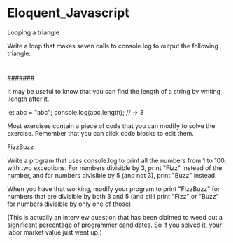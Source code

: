 # Eloquent_Javascript

Looping a triangle

Write a loop that makes seven calls to console.log to output the following triangle:

#
##
###
####
#####
######
#######

It may be useful to know that you can find the length of a string by writing .length after it.

let abc = "abc";
console.log(abc.length);
// → 3

Most exercises contain a piece of code that you can modify to solve the exercise. Remember that you can click code blocks to edit them.


FizzBuzz

Write a program that uses console.log to print all the numbers from 1 to 100, with two exceptions. For numbers divisible by 3, print "Fizz" instead of the number, and for numbers divisible by 5 (and not 3), print "Buzz" instead.

When you have that working, modify your program to print "FizzBuzz" for numbers that are divisible by both 3 and 5 (and still print "Fizz" or "Buzz" for numbers divisible by only one of those).

(This is actually an interview question that has been claimed to weed out a significant percentage of programmer candidates. So if you solved it, your labor market value just went up.)
